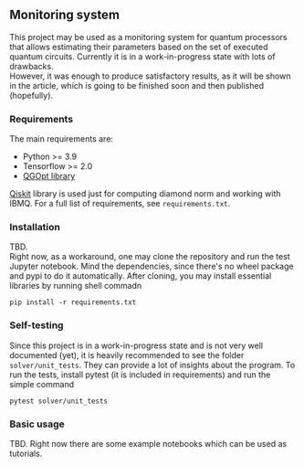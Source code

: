 ## Monitoring system

This project may be used as a monitoring system for quantum processors 
that allows estimating their parameters based on the set of executed quantum circuits.
Currently it is in a work-in-progress state with lots of drawbacks.   
However, it was enough to produce satisfactory results,
as it will be shown in the article, which is going to be finished soon and then published (hopefully).

### Requirements 

The main requirements are:
* Python >= 3.9
* Tensorflow >= 2.0
* [QGOpt library](https://github.com/LuchnikovI/QGOpt)

[Qiskit](https://qiskit.org/) library is used just for computing diamond norm and working with IBMQ.
For a full list of requirements, see `requirements.txt`.

### Installation

TBD.   
Right now, as a workaround, one may clone the repository and run the test Jupyter notebook. 
Mind the dependencies, since there's no wheel package and pypi to do it automatically.
After cloning, you may install essential libraries by running shell commadn
```shell
pip install -r requirements.txt
```

### Self-testing

Since this project is in a work-in-progress state and is not very well documented (yet), it
is heavily recommended to see the folder `solver/unit_tests`. 
They can provide a lot of insights about the program.
To run the tests, install pytest (it is included in requirements) and run the simple command
```
pytest solver/unit_tests
```

### Basic usage

TBD. Right now there are some example notebooks which can be used as tutorials.






